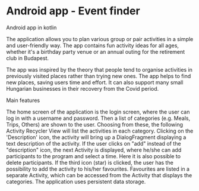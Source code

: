 # Android app - Event finder
Android app in kotlin

The application allows you to plan various group or pair activities in a simple and user-friendly way. The app contains fun activity ideas for all ages, whether it's a birthday party venue or an annual outing for the retirement club in Budapest.

The app was inspired by the theory that people tend to organise activities in previously visited places rather than trying new ones. The app helps to find new places, saving users time and effort. It can also support many small Hungarian businesses in their recovery from the Covid period.

Main features

The home screen of the application is the login screen, where the user can log in with a username and password. Then a list of categories (e.g. Meals, Trips, Others) are shown to the user. Choosing from these, the following Activity Recycler View will list the activities in each category. Clicking on the 'Description' icon, the activity will bring up a DialogFragment displaying a text description of the activity. If the user clicks on "add" instead of the "description" icon, the next Activity is displayed, where he/she can add participants to the program and select a time. Here it is also possible to delete participants. If the third icon (star) is clicked, the user has the possibility to add the activity to his/her favourites. Favourites are listed in a separate Activity, which can be accessed from the Activity that displays the categories. The application uses persistent data storage.
